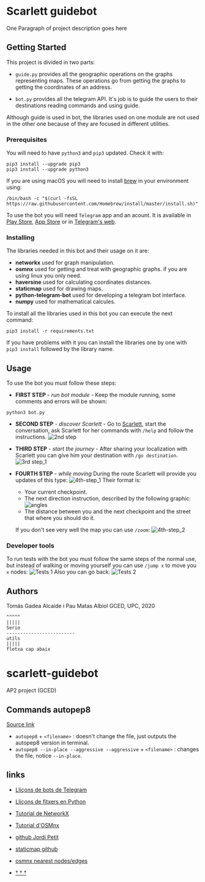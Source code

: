 # Scarlett guidebot

One Paragraph of project description goes here

## Getting Started

This project is divided in two parts:

* `guide.py` provides all the geographic operations on the graphs representing maps. These operations go from getting the graphs to getting the coordinates of an address.

* `bot.py` provides all the telegram API. It's job is to guide the users to their destinations reading commands and using guide.

Although guide is used in bot, the libraries used on one module are not used in the other one because of they are focused in different utilities.

### Prerequisites

You will need to have `python3` and `pip3` updated. Check it with:
```
pip3 install --upgrade pip3
pip3 install --upgrade python3
```
If you are using macOS you will need to install [brew](https://brew.sh) in your environment using:
```
/bin/bash -c "$(curl -fsSL https://raw.githubusercontent.com/Homebrew/install/master/install.sh)"
```

To use the bot you will need `Telegram` app and an acount. It is available in [Play Store](https://play.google.com/store/apps/details?id=org.telegram.messenger&hl=ca), [App Store](https://apps.apple.com/es/app/telegram-messenger/id686449807) or in [Telegram's web](https://telegram.org).

### Installing

The libraries needed in this bot and their usage on it are:
* **networkx** used for graph manipulation.
* **osmnx** used for getting and treat with geographic graphs.
if you are using linux you only need.
* **haversine** used for calculating coordinates distances.
* **staticmap** used for drawing maps.
* **python-telegram-bot** used for developing a telegram bot interface.
* **numpy** used for mathematical calcules.

To install all the libraries used in this bot you can execute the next command:
```
pip3 install -r requirements.txt
```

If you have problems with it you can install the libraries one by one with `pip3 install` followed by the library name.

## Usage

To use the bot you must follow these steps:

* **FIRST STEP** - *run bot module* - Keep the module running, some comments and errors will be shown:
```
python3 bot.py
```
* **SECOND STEP** - *discover Scarlett* - Go to [Scarlett](t.me/scarlett_guidebot), start the conversation, ask Scarlett for her commands with `/help` and follow the instructions.
![2nd step](2nd-step.png)

* **THIRD STEP** - *start the journey* - After sharing your localization with Scarlett you can give him your destination with `/go destination`.
![3rd step_1](3rd-step_1.png)

* **FOURTH STEP** - *while moving*
During the route Scarlett will provide you updates of this type:
![4th-step_1](4th-step_1.png)
Their format is:
  * Your current checkpoint.
  * The next direction instruction, described by the following graphic:
  ![angles](angles.png)
  * The distance between you and the next checkpoint and the street that where you should do it.

  If you don't see very well the map you can use `/zoom`:
![4th-step_2](4th-step_2.png)

### Developer tools

To run tests with the bot you must follow the same steps of the normal use, but instead of walking or moving yourself you can use `/jump x` to move you `x` nodes:
![Tests 1](Tests_1.png)
Also you can go back:
![Tests 2](Tests_2.png)

## Authors
Tomás Gadea Alcaide i Pau Matas Albiol
GCED, UPC, 2020

```
^^^^^
|||||
Serio
-------------------------
utils
|||||
fletxa cap abaix
```



# scarlett-guidebot
AP2 project (GCED)
## Commands autopep8

[Source link](https://pypi.org/project/autopep8/#usage)

- `autopep8` + `<filename>` : doesn't change the file, just outputs the autopep8 version in terminal.
- `autopep8 --in-place --aggressive --aggressive` + `<filename>` :  changes the file, notice `--in-place`.

## links
- [Lliçons de bots de Telegram](https://lliçons.jutge.org/python/telegram.html)

- [Lliçons de fitxers en Python](https://lliçons.jutge.org/python/fitxers-i-formats.html)

- [Tutorial de NetworkX](https://networkx.github.io/documentation/stable/tutorial.html)

- [Tutorial d'OSMnx](https://geoffboeing.com/2016/11/osmnx-python-street-networks/)

- [github Jordi Petit](https://github.com/jordi-petit/ap2-guidebot)

- [staticmap github](https://github.com/komoot/staticmap/blob/master/README.md)

- [osmnx nearest nodes/edges](https://osmnx.readthedocs.io/en/stable/osmnx.html#osmnx.utils.get_nearest_node)

- [† † †](https://www.youtube.com/watch?v=Vl8UIuHfbX8)
